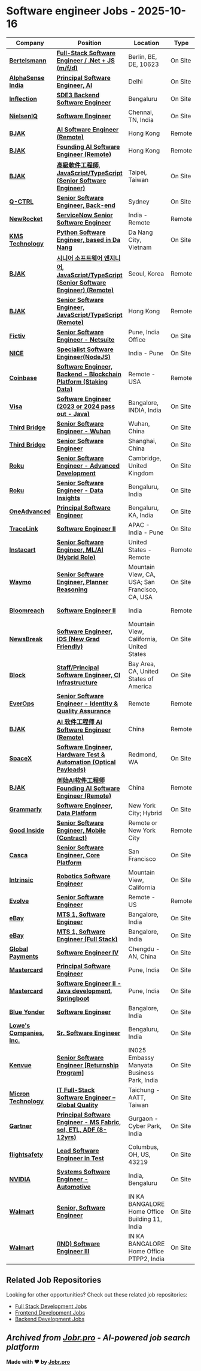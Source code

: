 # Software engineer Jobs - 2025-10-16

| Company | Position | Location | Type | Date |
| ------- | -------- | -------- | ---- | ------ |
| **[Bertelsmann](https://www.bertelsmann.com/)** | **[Full-Stack Software Engineer / .Net + JS (m/f/d)](https://jobr.pro/job/30338106/full-stack-software-engineer-net-js-mfd?utm_source=github&utm_medium=repo&utm_campaign=github-software-engineering-jobs)** | Berlin, BE, DE, 10623 | On Site | Oct 16 |
| **[AlphaSense India](https://www.alpha-sense.com/)** | **[Principal Software Engineer, AI](https://jobr.pro/job/30334423/principal-software-engineer-ai?utm_source=github&utm_medium=repo&utm_campaign=github-software-engineering-jobs)** | Delhi | On Site | Oct 16 |
| **[Inflection](https://www.inflection.io/)** | **[SDE3 Backend Software Engineer](https://jobr.pro/job/30330878/sde3-backend-software-engineer?utm_source=github&utm_medium=repo&utm_campaign=github-software-engineering-jobs)** | Bengaluru | On Site | Oct 16 |
| **[NielsenIQ](https://nielseniq.com)** | **[Software Engineer](https://jobr.pro/job/30338670/software-engineer?utm_source=github&utm_medium=repo&utm_campaign=github-software-engineering-jobs)** | Chennai, TN, India | On Site | Oct 16 |
| **[BJAK](https://bjak.my/)** | **[AI Software Engineer (Remote)](https://jobr.pro/job/30327556/ai-software-engineer-remote?utm_source=github&utm_medium=repo&utm_campaign=github-software-engineering-jobs)** | Hong Kong | Remote | Oct 16 |
| **[BJAK](https://bjak.my/)** | **[Founding AI Software Engineer (Remote)](https://jobr.pro/job/30327554/founding-ai-software-engineer-remote?utm_source=github&utm_medium=repo&utm_campaign=github-software-engineering-jobs)** | Hong Kong | Remote | Oct 16 |
| **[BJAK](https://bjak.my/)** | **[高級軟件工程師, JavaScript/TypeScript (Senior Software Engineer)](https://jobr.pro/job/30327566/-javascripttypescript-senior-software-engineer?utm_source=github&utm_medium=repo&utm_campaign=github-software-engineering-jobs)** | Taipei, Taiwan | On Site | Oct 16 |
| **[Q-CTRL](https://q-ctrl.com/)** | **[Senior Software Engineer, Back-end](https://jobr.pro/job/30328697/senior-software-engineer-back-end?utm_source=github&utm_medium=repo&utm_campaign=github-software-engineering-jobs)** | Sydney | On Site | Oct 16 |
| **[NewRocket](https://newrocket.com)** | **[ServiceNow Senior Software Engineer](https://jobr.pro/job/30332882/servicenow-senior-software-engineer?utm_source=github&utm_medium=repo&utm_campaign=github-software-engineering-jobs)** | India - Remote | Remote | Oct 16 |
| **[KMS Technology](https://careers.kms-technology.com)** | **[Python Software Engineer, based in Da Nang](https://jobr.pro/job/30328852/python-software-engineer-based-in-da-nang?utm_source=github&utm_medium=repo&utm_campaign=github-software-engineering-jobs)** | Da Nang City, Vietnam | On Site | Oct 16 |
| **[BJAK](https://bjak.my/)** | **[시니어 소프트웨어 엔지니어, JavaScript/TypeScript (Senior Software Engineer) (Remote)](https://jobr.pro/job/30327583/-javascripttypescript-senior-software-engineer-remote?utm_source=github&utm_medium=repo&utm_campaign=github-software-engineering-jobs)** | Seoul, Korea | Remote | Oct 16 |
| **[BJAK](https://bjak.my/)** | **[Senior Software Engineer, JavaScript/TypeScript (Remote)](https://jobr.pro/job/30327567/senior-software-engineer-javascripttypescript-remote?utm_source=github&utm_medium=repo&utm_campaign=github-software-engineering-jobs)** | Hong Kong | Remote | Oct 16 |
| **[Fictiv](https://www.fictiv.com/)** | **[Senior Software Engineer - Netsuite](https://jobr.pro/job/30338060/senior-software-engineer-netsuite?utm_source=github&utm_medium=repo&utm_campaign=github-software-engineering-jobs)** | Pune, India Office | On Site | Oct 16 |
| **[NICE](https://www.nice.com/)** | **[Specialist Software Engineer(NodeJS)](https://jobr.pro/job/30324963/specialist-software-engineernodejs?utm_source=github&utm_medium=repo&utm_campaign=github-software-engineering-jobs)** | India - Pune | On Site | Oct 16 |
| **[Coinbase](https://www.coinbase.com/)** | **[Software Engineer, Backend - Blockchain Platform (Staking Data)](https://jobr.pro/job/30325470/software-engineer-backend-blockchain-platform-staking-data?utm_source=github&utm_medium=repo&utm_campaign=github-software-engineering-jobs)** | Remote - USA | Remote | Oct 16 |
| **[Visa](https://visa.com)** | **[Software Engineer (2023 or 2024 pass out - Java)](https://jobr.pro/job/30336497/software-engineer-2023-or-2024-pass-out-java?utm_source=github&utm_medium=repo&utm_campaign=github-software-engineering-jobs)** | Bangalore, INDIA, India | On Site | Oct 16 |
| **[Third Bridge](https://thirdbridge.com/)** | **[Senior Software Engineer - Wuhan](https://jobr.pro/job/30341126/senior-software-engineer-wuhan?utm_source=github&utm_medium=repo&utm_campaign=github-software-engineering-jobs)** | Wuhan, China | On Site | Oct 16 |
| **[Third Bridge](https://thirdbridge.com/)** | **[Senior Software Engineer](https://jobr.pro/job/30341131/senior-software-engineer?utm_source=github&utm_medium=repo&utm_campaign=github-software-engineering-jobs)** | Shanghai, China | On Site | Oct 16 |
| **[Roku](https://www.weareroku.com/)** | **[Senior Software Engineer - Advanced Development](https://jobr.pro/job/30336946/senior-software-engineer-advanced-development?utm_source=github&utm_medium=repo&utm_campaign=github-software-engineering-jobs)** | Cambridge, United Kingdom | On Site | Oct 16 |
| **[Roku](https://www.weareroku.com/)** | **[Senior Software Engineer - Data Insights](https://jobr.pro/job/30336948/senior-software-engineer-data-insights?utm_source=github&utm_medium=repo&utm_campaign=github-software-engineering-jobs)** | Bengaluru, India | On Site | Oct 16 |
| **[OneAdvanced](https://www.oneadvanced.com)** | **[Principal Software Engineer](https://jobr.pro/job/30336801/principal-software-engineer?utm_source=github&utm_medium=repo&utm_campaign=github-software-engineering-jobs)** | Bengaluru, KA, India | On Site | Oct 16 |
| **[TraceLink](https://www.tracelink.com/)** | **[Software Engineer II](https://jobr.pro/job/30326462/software-engineer-ii?utm_source=github&utm_medium=repo&utm_campaign=github-software-engineering-jobs)** | APAC - India - Pune | On Site | Oct 16 |
| **[Instacart](https://www.instacart.com/)** | **[Senior Software Engineer, ML/AI (Hybrid Role)](https://jobr.pro/job/30321996/senior-software-engineer-mlai-hybrid-role?utm_source=github&utm_medium=repo&utm_campaign=github-software-engineering-jobs)** | United States - Remote | Remote | Oct 16 |
| **[Waymo](https://waymo.com/)** | **[Senior Software Engineer, Planner Reasoning](https://jobr.pro/job/30320860/senior-software-engineer-planner-reasoning?utm_source=github&utm_medium=repo&utm_campaign=github-software-engineering-jobs)** | Mountain View, CA, USA; San Francisco, CA, USA | On Site | Oct 16 |
| **[Bloomreach](https://www.bloomreach.com/)** | **[Software Engineer II](https://jobr.pro/job/30321198/software-engineer-ii?utm_source=github&utm_medium=repo&utm_campaign=github-software-engineering-jobs)** | India | Remote | Oct 16 |
| **[NewsBreak](https://www.newsbreak.com/)** | **[Software Engineer, iOS (New Grad Friendly)](https://jobr.pro/job/30332578/software-engineer-ios-new-grad-friendly?utm_source=github&utm_medium=repo&utm_campaign=github-software-engineering-jobs)** | Mountain View, California, United States | On Site | Oct 16 |
| **[Block](https://block.xyz/)** | **[Staff/Principal Software Engineer, CI Infrastructure](https://jobr.pro/job/30337010/staffprincipal-software-engineer-ci-infrastructure?utm_source=github&utm_medium=repo&utm_campaign=github-software-engineering-jobs)** | Bay Area, CA, United States of America | On Site | Oct 16 |
| **[EverOps](https://www.everops.com/)** | **[Senior Software Engineer - Identity & Quality Assurance](https://jobr.pro/job/30330539/senior-software-engineer-identity-quality-assurance?utm_source=github&utm_medium=repo&utm_campaign=github-software-engineering-jobs)** | Remote | Remote | Oct 16 |
| **[BJAK](https://bjak.my/)** | **[AI 软件工程师 AI Software Engineer (Remote)](https://jobr.pro/job/30327572/ai-ai-software-engineer-remote?utm_source=github&utm_medium=repo&utm_campaign=github-software-engineering-jobs)** | China | Remote | Oct 16 |
| **[SpaceX](https://www.spacex.com/)** | **[Software Engineer, Hardware Test & Automation (Optical Payloads)](https://jobr.pro/job/30331683/software-engineer-hardware-test-automation-optical-payloads?utm_source=github&utm_medium=repo&utm_campaign=github-software-engineering-jobs)** | Redmond, WA | On Site | Oct 16 |
| **[BJAK](https://bjak.my/)** | **[创始AI软件工程师 Founding AI Software Engineer (Remote)](https://jobr.pro/job/30327578/ai-founding-ai-software-engineer-remote?utm_source=github&utm_medium=repo&utm_campaign=github-software-engineering-jobs)** | China | Remote | Oct 16 |
| **[Grammarly](https://www.grammarly.com/)** | **[Software Engineer, Data Platform](https://jobr.pro/job/30323384/software-engineer-data-platform?utm_source=github&utm_medium=repo&utm_campaign=github-software-engineering-jobs)** | New York City; Hybrid | On Site | Oct 16 |
| **[Good Inside](https://www.goodinside.com/)** | **[Senior Software Engineer, Mobile (Contract)](https://jobr.pro/job/30326828/senior-software-engineer-mobile-contract?utm_source=github&utm_medium=repo&utm_campaign=github-software-engineering-jobs)** | Remote or New York City | Remote | Oct 16 |
| **[Casca](https://casca.com/)** | **[Senior Software Engineer, Core Platform](https://jobr.pro/job/30328033/senior-software-engineer-core-platform?utm_source=github&utm_medium=repo&utm_campaign=github-software-engineering-jobs)** | San Francisco | On Site | Oct 16 |
| **[Intrinsic](https://intrinsic.ai/)** | **[Robotics Software Engineer](https://jobr.pro/job/30328047/robotics-software-engineer?utm_source=github&utm_medium=repo&utm_campaign=github-software-engineering-jobs)** | Mountain View, California | On Site | Oct 16 |
| **[Evolve](https://evolve.com/)** | **[Senior Software Engineer](https://jobr.pro/job/30334839/senior-software-engineer?utm_source=github&utm_medium=repo&utm_campaign=github-software-engineering-jobs)** | Remote - US | Remote | Oct 16 |
| **[eBay](https://www.ebay.com/)** | **[MTS 1, Software Engineer](https://jobr.pro/job/30339062/mts-1-software-engineer?utm_source=github&utm_medium=repo&utm_campaign=github-software-engineering-jobs)** | Bangalore, India | On Site | Oct 16 |
| **[eBay](https://www.ebay.com/)** | **[MTS 1, Software Engineer (Full Stack)](https://jobr.pro/job/30339058/mts-1-software-engineer-full-stack?utm_source=github&utm_medium=repo&utm_campaign=github-software-engineering-jobs)** | Bangalore, India | On Site | Oct 16 |
| **[Global Payments](https://www.globalpayments.com/)** | **[Software Engineer IV](https://jobr.pro/job/30338168/software-engineer-iv?utm_source=github&utm_medium=repo&utm_campaign=github-software-engineering-jobs)** | Chengdu - AN, China | On Site | Oct 16 |
| **[Mastercard](https://www.mastercard.com/)** | **[Principal Software Engineer](https://jobr.pro/job/30337857/principal-software-engineer?utm_source=github&utm_medium=repo&utm_campaign=github-software-engineering-jobs)** | Pune, India | On Site | Oct 16 |
| **[Mastercard](https://www.mastercard.com/)** | **[Software Engineer II - Java development, Springboot](https://jobr.pro/job/30337846/software-engineer-ii-java-development-springboot?utm_source=github&utm_medium=repo&utm_campaign=github-software-engineering-jobs)** | Pune, India | On Site | Oct 16 |
| **[Blue Yonder](https://blueyonder.com/)** | **[Software Engineer](https://jobr.pro/job/30342706/software-engineer?utm_source=github&utm_medium=repo&utm_campaign=github-software-engineering-jobs)** | Bangalore, India | On Site | Oct 16 |
| **[Lowe's Companies, Inc.](https://www.lowes.com/)** | **[Sr. Software Engineer](https://jobr.pro/job/30331415/sr-software-engineer?utm_source=github&utm_medium=repo&utm_campaign=github-software-engineering-jobs)** | Bengaluru, India | On Site | Oct 16 |
| **[Kenvue](https://www.kenvue.com/)** | **[Senior Software Engineer \[Returnship Program\]](https://jobr.pro/job/30334774/senior-software-engineer-returnship-program?utm_source=github&utm_medium=repo&utm_campaign=github-software-engineering-jobs)** | IN025 Embassy Manyata Business Park, India | On Site | Oct 16 |
| **[Micron Technology](https://www.micron.com/)** | **[IT Full-Stack Software Engineer – Global Quality](https://jobr.pro/job/30333984/it-full-stack-software-engineer-global-quality?utm_source=github&utm_medium=repo&utm_campaign=github-software-engineering-jobs)** | Taichung - AATT, Taiwan | On Site | Oct 16 |
| **[Gartner](https://www.gartner.com/)** | **[Principal Software Engineer - MS Fabric, sql, ETL, ADF (8-12yrs)](https://jobr.pro/job/30337134/principal-software-engineer-ms-fabric-sql-etl-adf-8-12yrs?utm_source=github&utm_medium=repo&utm_campaign=github-software-engineering-jobs)** | Gurgaon - Cyber Park, India | On Site | Oct 16 |
| **[flightsafety](https://www.flightsafety.com)** | **[Lead Software Engineer in Test](https://jobr.pro/job/30323676/lead-software-engineer-in-test?utm_source=github&utm_medium=repo&utm_campaign=github-software-engineering-jobs)** | Columbus, OH, US, 43219 | On Site | Oct 16 |
| **[NVIDIA](https://www.nvidia.com/)** | **[Systems Software Engineer - Automotive](https://jobr.pro/job/30323440/systems-software-engineer-automotive?utm_source=github&utm_medium=repo&utm_campaign=github-software-engineering-jobs)** | India, Bengaluru | On Site | Oct 16 |
| **[Walmart](https://careers.walmart.com/)** | **[Senior, Software Engineer](https://jobr.pro/job/30340628/senior-software-engineer?utm_source=github&utm_medium=repo&utm_campaign=github-software-engineering-jobs)** | IN KA BANGALORE Home Office Building 11, India | On Site | Oct 16 |
| **[Walmart](https://careers.walmart.com/)** | **[(IND) Software Engineer III](https://jobr.pro/job/30340624/ind-software-engineer-iii?utm_source=github&utm_medium=repo&utm_campaign=github-software-engineering-jobs)** | IN KA BANGALORE Home Office PTPP2, India | On Site | Oct 16 |

## Related Job Repositories

Looking for other opportunities? Check out these related job repositories:

- [Full Stack Development Jobs](https://github.com/jobs-jobr-pro/Full-Stack-Development-Jobs)
- [Frontend Development Jobs](https://github.com/jobs-jobr-pro/Frontend-Development-Jobs)
- [Backend Development Jobs](https://github.com/jobs-jobr-pro/Backend-Development-Jobs)



*Archived from [Jobr.pro](https://jobr.pro?utm_source=github&utm_medium=repo&utm_campaign=github-software-engineering-jobs) - AI-powered job search platform*
---

**Made with ❤️ by [Jobr.pro](https://jobr.pro?utm_source=github&utm_medium=repo&utm_campaign=github-software-engineering-jobs)**